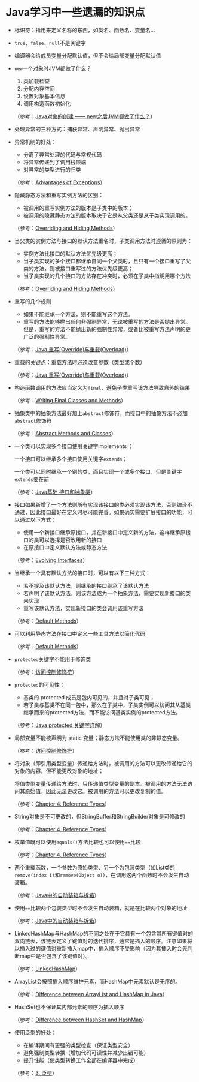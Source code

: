 # Java学习中一些遗漏的知识点

- 标识符：指用来定义名称的东西，如类名、函数名、变量名…

- `true`、`false`、`null`不是关键字

- 编译器会给成员变量分配默认值，但不会给局部变量分配默认值

- `new`一个对象时JVM都做了什么？

  1. 类加载检查
  2. 分配内存空间
  3. 设置对象基本信息
  4. 调用构造函数初始化

  （参考：[Java对象的创建 —— new之后JVM都做了什么？](https://blog.csdn.net/Rainnnbow/article/details/52149586)）

- 处理异常的三种方式：捕获异常、声明异常、抛出异常

- 异常机制的好处：

  - 分离了异常处理的代码与常规代码
  - 将异常传递到了调用栈顶端
  - 对异常的类型进行的归类

  （参考：[Advantages of Exceptions](https://docs.oracle.com/javase/tutorial/essential/exceptions/advantages.html)）

- 隐藏静态方法和重写实例方法的区别：

  - 被调用的重写实例方法的版本是子类中的版本；
  - 被调用的隐藏静态方法的版本取决于它是从父类还是从子类实现调用的。

  （参考：[Overriding and Hiding Methods](https://docs.oracle.com/javase/tutorial/java/IandI/override.html)）

- 当父类的实例方法与接口的默认方法重名时，子类调用方法时遵循的原则为：

  - 实例方法比接口的默认方法优先级更高；
  - 当子类实现的多个接口都继承自同一个父类时，且只有一个接口重写了父类的方法，则被接口重写过的方法优先级更高；
  - 当子类实现的几个接口的方法存在冲突时，必须在子类中指明用哪个方法

  （参考：[Overriding and Hiding Methods](https://docs.oracle.com/javase/tutorial/java/IandI/override.html)）

- 重写的几个规则

  - 如果不能继承一个方法，则不能重写这个方法。
  - 重写的方法能够抛出任何非强制异常，无论被重写的方法是否抛出异常。但是，重写的方法不能抛出新的强制性异常，或者比被重写方法声明的更广泛的强制性异常。

  （参考：[Java 重写(Override)与重载(Overload)](http://www.runoob.com/java/java-override-overload.html)）

- 重载的关键点：重载方法时必须改变参数（类型或个数）

  （参考：[Java 重写(Override)与重载(Overload)](http://www.runoob.com/java/java-override-overload.html)）

- 构造函数调用的方法应当定义为`final`，避免子类重写该方法导致意外的结果

  （参考：[Writing Final Classes and Methods](https://docs.oracle.com/javase/tutorial/java/IandI/final.html)）

- 抽象类中的抽象方法最好加上`abstract`修饰符，而接口中的抽象方法不必加`abstract`修饰符

  （参考：[Abstract Methods and Classes](https://docs.oracle.com/javase/tutorial/java/IandI/abstract.html)）

- 一个类可以实现多个接口使用关键字implements ；

  一个接口可以继承多个接口使用关键字`extends`；

  一个类可以同时继承一个别的类，而且实现一个或多个接口，但是关键字`extends`要在前

  （参考：[Java基础 接口和抽象类](https://www.jianshu.com/p/eb77a2e64fda)）

- 接口如果新增了一个方法则所有实现该接口的类必须实现该方法，否则编译不通过，因此接口最好在定义时尽可能完善。如果确实需要扩展接口的功能，可以通过以下方式：

  - 使用一个新接口继承原接口，并在新接口中定义新的方法，这样继承原接口的类可以选择是否改用新的接口
  - 在原接口中定义默认方法或静态方法

  （参考：[Evolving Interfaces](https://docs.oracle.com/javase/tutorial/java/IandI/nogrow.html)）

- 当继承一个具有默认方法的接口时，可以有以下三种方式：

  - 若不提及该默认方法，则继承的接口继承了该默认方法
  - 若声明了该默认方法，则该方法成为一个抽象方法，需要实现新接口的类来实现
  - 重写该默认方法，实现新接口的类会调用该重写方法

  （参考：[Default Methods](https://docs.oracle.com/javase/tutorial/java/IandI/defaultmethods.html)）

- 可以利用静态方法在接口中定义一些工具方法以简化代码

  （参考：[Default Methods](https://docs.oracle.com/javase/tutorial/java/IandI/defaultmethods.html)）

- `protected`关键字不能用于修饰类

  （参考：[访问控制修饰符](https://github.com/EasonAndLily/JavaTrainingCamp/blob/master/JavaSE/Java%E9%9D%A2%E5%90%91%E5%AF%B9%E8%B1%A1%E5%9F%BA%E7%A1%80/5.%E4%BF%AE%E9%A5%B0%E7%AC%A6.md)）

- `protected`的可见性：

  - 基类的 protected 成员是包内可见的，并且对子类可见；
  - 若子类与基类不在同一包中，那么在子类中，子类实例可以访问其从基类继承而来的protected方法，而不能访问基类实例的protected方法。

  （参考：[Java protected 关键字详解](http://www.runoob.com/w3cnote/java-protected-keyword-detailed-explanation.html)）

- 局部变量不能被声明为 static 变量；静态方法不能使用类的非静态变量。

  （参考：[访问控制修饰符](https://github.com/EasonAndLily/JavaTrainingCamp/blob/master/JavaSE/Java%E9%9D%A2%E5%90%91%E5%AF%B9%E8%B1%A1%E5%9F%BA%E7%A1%80/5.%E4%BF%AE%E9%A5%B0%E7%AC%A6.md)）

- 将对象（即引用类型变量）传递给方法时，被调用的方法可以更改传递给它的对象的内容，但不能更改对象的地址；

  将值类型变量传递给方法时，只传递值类型变量的副本。被调用的方法无法访问其原始值，因此无法更改它。被调用的方法可以更改复制的值。

  （参考：[Chapter 4. Reference Types](https://www.oreilly.com/library/view/java-8-pocket/9781491901083/ch04.html)）

- String对象是不可更改的，但StringBuffer和StringBuilder对象是可修改的

  （参考：[Chapter 4. Reference Types](https://www.oreilly.com/library/view/java-8-pocket/9781491901083/ch04.html)）

- 枚举值既可以使用`equals()`方法比较也可以使用`==`比较

  （参考：[Chapter 4. Reference Types](https://www.oreilly.com/library/view/java-8-pocket/9781491901083/ch04.html)）

- 两个重载函数，一个参数为原始类型、另一个为包装类型（如List类的`remove(index i)`和`remove(Object o)`），在调用这两个函数时不会发生自动装箱。

  （参考：[Java中的自动装箱与拆箱](http://www.codeceo.com/article/java-auto-pack-unpack.html)）

- 使用`==`比较两个包装类型时不会发生自动装箱，就是在比较两个对象的地址

  （参考：[Java中的自动装箱与拆箱](http://www.codeceo.com/article/java-auto-pack-unpack.html)）

- LinkedHashMap与HashMap的不同之处在于它具有一个包含其所有键值对的双向链表，该链表定义了键值对的迭代排序，通常是插入的顺序。注意如果将以插入过的键值对重新插入map中，插入顺序不受影响（因为其插入时会先判断map中是否包含了该键值对）。

  （参考：[LinkedHashMap](https://docs.oracle.com/javase/8/docs/api/java/util/LinkedHashMap.html)）

- ArrayList会按照插入顺序维护元素，而HashMap中元素默认是无序的。

  （参考：[Difference between ArrayList and HashMap in Java](<https://beginnersbook.com/2013/12/difference-between-arraylist-and-hashmap-in-java/>)）

- HashSet也不保证其内部元素的顺序为插入顺序

  （参考：[Difference between HashSet and HashMap](<https://beginnersbook.com/2014/08/hashset-vs-hashmap-java/>)）

- 使用泛型的好处：

  - 在编译期间有更强的类型检查（保证类型安全）
  - 避免强制类型转换（增加代码可读性并减少出错可能）
  - 提升性能（使类型转换工作全部在编译器中完成）

  （参考：[3. 泛型](<https://github.com/EasonAndLily/JavaTrainingCamp/blob/master/JavaSE/Java%E9%AB%98%E7%BA%A7%E7%89%B9%E6%80%A7/3.%E6%B3%9B%E5%9E%8B.md>)）


